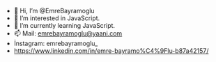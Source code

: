 - 👋 Hi, I’m @EmreBayramoglu
- 👀 I’m interested in JavaScript.
- 🌱 I’m currently learning JavaScript.
- 📫 Mail: emrebayramoglu@yaani.com
-    İnstagram: emrebayramoglu_
-    https://www.linkedin.com/in/emre-bayramo%C4%9Flu-b87a42157/

<!---
EmreBayramoglu/EmreBayramoglu is a ✨ special ✨ repository because its `README.md` (this file) appears on your GitHub profile.
You can click the Preview link to take a look at your changes.
--->
